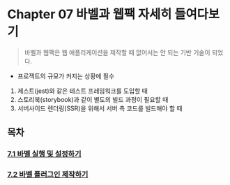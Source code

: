 # Chapter 07 바벨과 웹팩 자세히 들여다보기
> 바벨과 웹팩은 웹 애플리케이션을 제작할 때 없어서는 안 되는 기반 기술이 되었다.

- 프로젝트의 규모가 커지는 상황에 필수
1) 제스트(jest)와 같은 테스트 프레임워크를 도입할 때
2) 스토리북(storybook)과 같이 별도의 빌드 과정이 필요할 때
3) 서버사이드 렌더링(SSR)을 위해서 서버 측 코드를 빌드해야 할 때

## 목차
### [7.1 바벨 실행 및 설정하기](https://github.com/kwhong95/React-Programming/tree/master/Chapter7/1.BabelRun%26Setup)
### [7.2 바벨 플러그인 제작하기](https://github.com/kwhong95/React-Programming/tree/master/Chapter7/2.BabelPlugin)